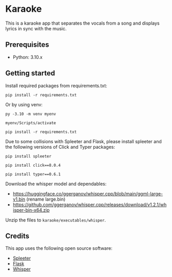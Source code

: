 # Karaoke

This is a karaoke app that separates the vocals from a song and displays lyrics in sync with the music.

## Prerequisites

- Python: 3.10.x

## Getting started

Install required packages from requirements.txt:

`pip install -r requirements.txt`

Or by using venv:

`py -3.10 -m venv myenv`

`myenv/Scripts/activate`

`pip install -r requirements.txt`

Due to some collisions with Spleeter and Flask, please install spleeter and the following versions of Click and Typer packages:

`pip install spleeter`

`pip install click==8.0.4`

`pip install typer==0.6.1`

Download the whisper model and dependables:

- https://huggingface.co/ggerganov/whisper.cpp/blob/main/ggml-large-v1.bin (rename large.bin)
- https://github.com/ggerganov/whisper.cpp/releases/download/v1.2.1/whisper-bin-x64.zip

Unzip the files to `karaoke/executables/whisper`.

## Credits

This app uses the following open source software:

- [Spleeter](https://github.com/deezer/spleeter)
- [Flask](https://flask.palletsprojects.com/en/2.1.x/)
- [Whisper](https://github.com/ggerganov/whisper.cpp)
